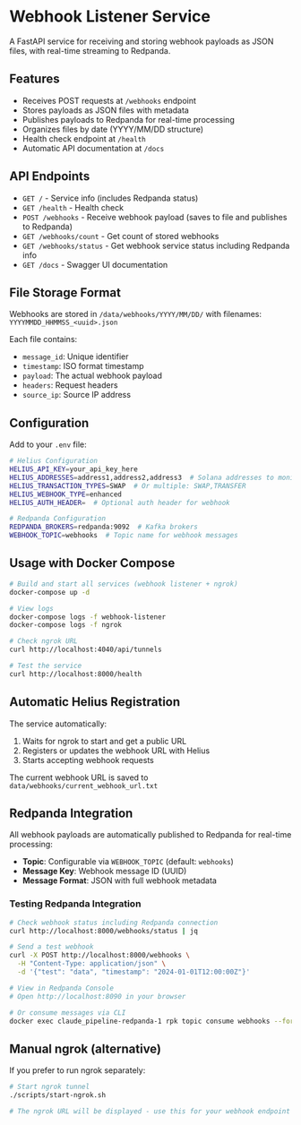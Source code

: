 # Webhook Listener Service

A FastAPI service for receiving and storing webhook payloads as JSON files, with real-time streaming to Redpanda.

## Features

- Receives POST requests at `/webhooks` endpoint
- Stores payloads as JSON files with metadata
- Publishes payloads to Redpanda for real-time processing
- Organizes files by date (YYYY/MM/DD structure)
- Health check endpoint at `/health`
- Automatic API documentation at `/docs`

## API Endpoints

- `GET /` - Service info (includes Redpanda status)
- `GET /health` - Health check
- `POST /webhooks` - Receive webhook payload (saves to file and publishes to Redpanda)
- `GET /webhooks/count` - Get count of stored webhooks
- `GET /webhooks/status` - Get webhook service status including Redpanda info
- `GET /docs` - Swagger UI documentation

## File Storage Format

Webhooks are stored in `/data/webhooks/YYYY/MM/DD/` with filenames:
`YYYYMMDD_HHMMSS_<uuid>.json`

Each file contains:
- `message_id`: Unique identifier
- `timestamp`: ISO format timestamp
- `payload`: The actual webhook payload
- `headers`: Request headers
- `source_ip`: Source IP address

## Configuration

Add to your `.env` file:
```bash
# Helius Configuration
HELIUS_API_KEY=your_api_key_here
HELIUS_ADDRESSES=address1,address2,address3  # Solana addresses to monitor
HELIUS_TRANSACTION_TYPES=SWAP  # Or multiple: SWAP,TRANSFER
HELIUS_WEBHOOK_TYPE=enhanced
HELIUS_AUTH_HEADER=  # Optional auth header for webhook

# Redpanda Configuration
REDPANDA_BROKERS=redpanda:9092  # Kafka brokers
WEBHOOK_TOPIC=webhooks  # Topic name for webhook messages
```

## Usage with Docker Compose

```bash
# Build and start all services (webhook listener + ngrok)
docker-compose up -d

# View logs
docker-compose logs -f webhook-listener
docker-compose logs -f ngrok

# Check ngrok URL
curl http://localhost:4040/api/tunnels

# Test the service
curl http://localhost:8000/health
```

## Automatic Helius Registration

The service automatically:
1. Waits for ngrok to start and get a public URL
2. Registers or updates the webhook URL with Helius
3. Starts accepting webhook requests

The current webhook URL is saved to `data/webhooks/current_webhook_url.txt`

## Redpanda Integration

All webhook payloads are automatically published to Redpanda for real-time processing:

- **Topic**: Configurable via `WEBHOOK_TOPIC` (default: `webhooks`)
- **Message Key**: Webhook message ID (UUID)
- **Message Format**: JSON with full webhook metadata

### Testing Redpanda Integration

```bash
# Check webhook status including Redpanda connection
curl http://localhost:8000/webhooks/status | jq

# Send a test webhook
curl -X POST http://localhost:8000/webhooks \
  -H "Content-Type: application/json" \
  -d '{"test": "data", "timestamp": "2024-01-01T12:00:00Z"}'

# View in Redpanda Console
# Open http://localhost:8090 in your browser

# Or consume messages via CLI
docker exec claude_pipeline-redpanda-1 rpk topic consume webhooks --format json
```

## Manual ngrok (alternative)

If you prefer to run ngrok separately:
```bash
# Start ngrok tunnel
./scripts/start-ngrok.sh

# The ngrok URL will be displayed - use this for your webhook endpoint
```